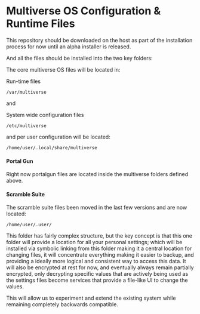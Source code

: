 # Multiverse OS Configuration & Runtime Files
This repository should be downloaded on the host as part of the installation process for now until an alpha installer is released. 

And all the files should be installed into the two key folders:


The core multiverse OS files will be located in:

Run-time files
```
/var/multiverse
```

and

System wide configuration files
```
/etc/multiverse
``` 

and per user configuration will be located: 

```
/home/user/.local/share/multiverse
```
#### Portal Gun 

Right now portalgun files are located inside the multiverse folders defined
above. 


#### Scramble Suite 
The scramble suite files been moved in the last few versions and are now
located: 

```
/home/user/.user/
```

This folder has fairly complex structure, but the key concept is that this one
folder will provide a location for all your personal settings; which will be
installed via symbolic linking from this folder making it a central location for
changing files, it will concentrate everything making it easier to backup, and
providing a ideally more logical and consistent way to access this data. It will
also be encrypted at rest for now, and eventually always remain partially
encrypted, only decrypting specific values that are actively being used as the
settings files become services that provide a file-like UI to change the values. 

This will allow us to experiment and extend the existing system while remaining
completely backwards compatible. 


